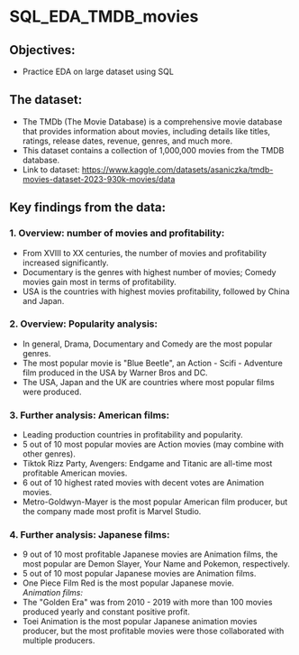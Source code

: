 # SQL_EDA_TMDB_movies
## Objectives:  
- Practice EDA on large dataset using SQL
## The dataset:  
- The TMDb (The Movie Database) is a comprehensive movie database that provides information about movies, including details like titles, ratings, release dates, revenue, genres, and much more.  
- This dataset contains a collection of 1,000,000 movies from the TMDB database.
- Link to dataset: https://www.kaggle.com/datasets/asaniczka/tmdb-movies-dataset-2023-930k-movies/data
## Key findings from the data:  
### 1. Overview: number of movies and profitability:
- From XVIII to XX centuries, the number of movies and profitability increased significantly.
- Documentary is the genres with highest number of movies; Comedy movies gain most in terms of profitability.
- USA is the countries with highest movies profitability, followed by China and Japan.
### 2. Overview: Popularity analysis:
- In general, Drama, Documentary and Comedy are the most popular genres.
- The most popular movie is "Blue Beetle", an Action - Scifi - Adventure film produced in the USA by Warner Bros and DC.
- The USA, Japan and the UK are countries where most popular films were produced.
### 3. Further analysis: American films:
- Leading production countries in profitability and popularity.  
- 5 out of 10 most popular movies are Action movies (may combine with other genres).  
- Tiktok Rizz Party, Avengers: Endgame and Titanic are all-time most profitable American movies.
- 6 out of 10 highest rated movies with decent votes are Animation movies.
- Metro-Goldwyn-Mayer is the most popular American film producer, but the company made most profit is Marvel Studio. 
### 4. Further analysis: Japanese films:
- 9 out of 10 most profitable Japanese movies are Animation films, the most popular are Demon Slayer, Your Name and Pokemon, respectively.  
- 5 out of 10 most popular Japanese movies are Animation films.  
- One Piece Film Red is the most popular Japanese movie.  
  *Animation films:*  
- The "Golden Era" was from 2010 - 2019 with more than 100 movies produced yearly and constant positive profit.  
- Toei Animation is the most popular Japanese animation movies producer, but the most profitable movies were those collaborated with multiple producers.  
